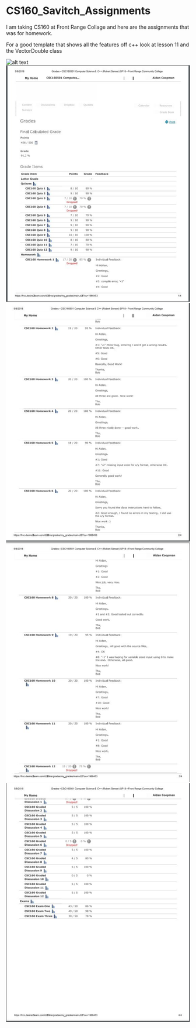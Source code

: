 # CS160_Savitch_Assignments

I am taking CS160 at Front Range Collage and here are the assignments that was for homework.

For a good template that shows all the features off c++ look at lesson 11 and the VectorDouble class

![alt text](TextBook.jpg)
![alt text](FinalGrade1.JPG)
![alt text](FinalGrade2.JPG)
![alt text](FinalGrade3.JPG)
![alt text](FinalGrade4.JPG)


